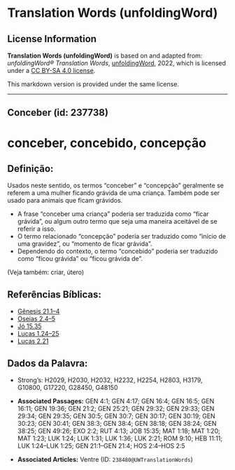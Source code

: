 # Translation Words (unfoldingWord)

## License Information

**Translation Words (unfoldingWord)** is based on and adapted from: _unfoldingWord® Translation Words_, [unfoldingWord](https://unfoldingword.org/utw), 2022, which is licensed under a [CC BY-SA 4.0 license](https://creativecommons.org/licenses/by-sa/4.0/legalcode.en).

This markdown version is provided under the same license.



--------------------------------

## Conceber (id: 237738)

conceber, concebido, concepção
==============================

Definição:
----------

Usados neste sentido, os termos “conceber” e “concepção” geralmente se referem a uma mulher ficando grávida de uma criança. Também pode ser usado para animais que ficam grávidos.

* A frase “conceber uma criança” poderia ser traduzida como “ficar grávida”, ou algum outro termo que seja uma maneira aceitável de se referir a isso.
* O termo relacionado “concepção” poderia ser traduzido como “início de uma gravidez”, ou “momento de ficar grávida”.
* Dependendo do contexto, o termo “concebido” poderia ser traduzido como “ficou grávida” ou “ficou grávida de”.

(Veja também: criar, útero)

Referências Bíblicas:
---------------------

* [Gênesis 21\.1–4](https://ref.ly/Gen21:1-Gen21:4)
* [Oseias 2\.4–5](https://ref.ly/Hos2:4-Hos2:5)
* [Jó 15\.35](https://ref.ly/Job15:35)
* [Lucas 1\.24–25](https://ref.ly/Luke1:24-Luke1:25)
* [Lucas 2\.21](https://ref.ly/Luke2:21)

Dados da Palavra:
-----------------

* Strong’s: H2029, H2030, H2032, H2232, H2254, H2803, H3179, G10800, G17220, G28450, G48150

* **Associated Passages:** GEN 4:1; GEN 4:17; GEN 16:4; GEN 16:5; GEN 16:11; GEN 19:36; GEN 21:2; GEN 25:21; GEN 29:32; GEN 29:33; GEN 29:34; GEN 29:35; GEN 30:5; GEN 30:7; GEN 30:17; GEN 30:19; GEN 30:23; GEN 30:41; GEN 38:3; GEN 38:4; GEN 38:18; GEN 38:24; GEN 38:25; GEN 49:26; EXO 2:2; RUT 4:13; JOB 15:35; MAT 1:18; MAT 1:20; MAT 1:23; LUK 1:24; LUK 1:31; LUK 1:36; LUK 2:21; ROM 9:10; HEB 11:11; LUK 1:24–LUK 1:25; GEN 21:1–GEN 21:4; HOS 2:4–HOS 2:5
* **Associated Articles:** Ventre (ID: `238480@UWTranslationWords`)

